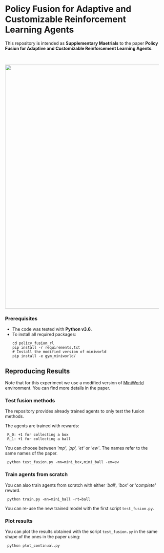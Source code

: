 # Policy Fusion for Adaptive and Customizable Reinforcement Learning Agents

This repository is intended as **Supplementary Maetrials**
to the paper **Policy Fusion for Adaptive and Customizable Reinforcement Learning Agents**.

<br/>

<p align="center">
    <img src="https://i.imgur.com/YeKuaOQ.png" width="800">
</p>

### Prerequisites
* The code was tested with **Python v3.6**.
* To install all required packages:
    ```
   cd policy_fusion_rl
   pip install -r requirements.txt
   # Install the modified version of miniworld
   pip install -e gym_miniworld/
    ```  
    
## Reproducing Results
Note that for this experiment we use a modified version of [MiniWorld](https://github.com/maximecb/gym-miniworld) environment.
You can find more details in the paper. 
### Test fusion methods
The repository provides already trained agents to only test the fusion
methods. 

The agents are trained with rewards:
  ```
   R_0: +1 for collecting a box
   R_1: +1 for collecting a ball
  ```  


You can choose between *'mp', 'pp', 'et'* or *'ew'*. The names
refer to the same names of the paper.
  ```
   python test_fusion.py -mn=mini_box,mini_ball -em=ew
  ```  
### Train agents from scratch
You can also train agents from scratch with either *'ball', 'box'* 
or *'complete'* reward.
  ```
   python train.py -mn=mini_ball -rt=ball
  ```  

You can re-use the new trained model with the first script ```test_fusion.py```.

### Plot results

You can plot the results obtained with the script ```test_fusion.py```
in the same shape of the ones in the paper using:
  ```
   python plot_continual.py
  ```  
